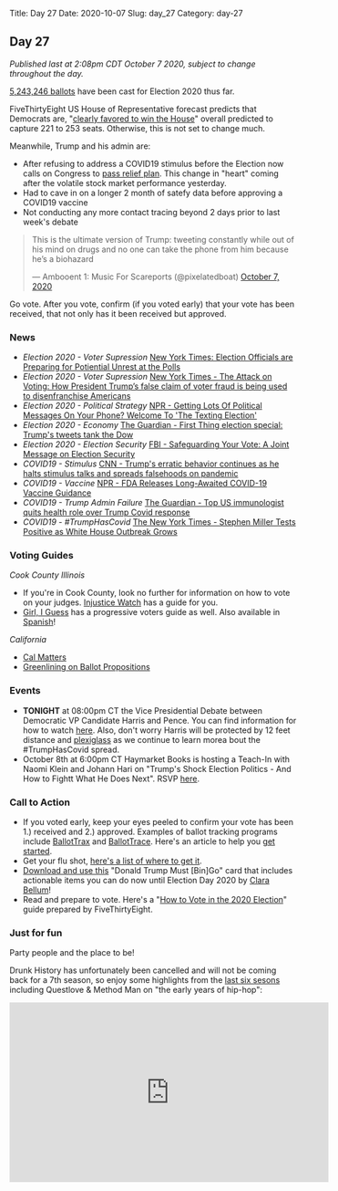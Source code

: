 Title: Day 27
Date: 2020-10-07
Slug: day_27
Category: day-27

## Day 27  

_Published last at 2:08pm CDT October 7 2020, subject to change throughout the day._

[5,243,246 ballots](https://electproject.github.io/Early-Vote-2020G/index.html) have been cast for Election 2020 thus far. 

FiveThirtyEight US House of Representative forecast predicts that Democrats are, "[clearly favored to win the House](https://projects.fivethirtyeight.com/2020-election-forecast/house/)" overall predicted to capture 221 to 253 seats. Otherwise, this is not set to change much. 

Meanwhile, Trump and his admin are:

- After refusing to address a COVID19 stimulus before the Election now calls on Congress to [pass relief plan](https://www.cbsnews.com/news/trump-covid-relief-bill-stimulus-checks-paycheck-protection-program-airlines/). This change in "heart" coming after the volatile stock market performance yesterday.  
- Had to cave in on a longer 2 month of satefy data before approving a COVID19 vaccine
- Not conducting any more contact tracing beyond 2 days prior to last week's debate

<blockquote class="twitter-tweet"><p lang="en" dir="ltr">This is the ultimate version of Trump: tweeting constantly while out of his mind on drugs and no one can take the phone from him because he’s a biohazard</p>&mdash; Ambooent 1: Music For Scareports (@pixelatedboat) <a href="https://twitter.com/pixelatedboat/status/1313660554293071872?ref_src=twsrc%5Etfw">October 7, 2020</a></blockquote> <script async src="https://platform.twitter.com/widgets.js" charset="utf-8"></script> 

Go vote. After you vote, confirm (if you voted early) that your vote has been received, that not only has it been received but approved.

### News

- *Election 2020 - Voter Supression* [New York Times: Election Officials are Preparing for Potiential Unrest at the Polls](https://www.nytimes.com/2020/10/07/us/politics/voter-intimidation-harassment-election.html)
- *Election 2020 - Voter Supression* [New York Times - The Attack on Voting: How President Trump’s false claim of voter fraud is being used to disenfranchise Americans](https://www.nytimes.com/2020/09/30/magazine/trump-voter-fraud.html)
- *Election 2020 - Political Strategy* [NPR - Getting Lots Of Political Messages On Your Phone? Welcome To 'The Texting Election'](https://www.npr.org/2020/10/07/920776670/getting-lots-of-political-messages-on-your-phone-welcome-to-the-texting-election)
- *Election 2020 - Economy* [The Guardian - First Thing election special: Trump's tweets tank the Dow ](https://www.theguardian.com/us-news/2020/oct/07/first-thing-election-special-trumps-tweets-tank-the-dow)
- *Election 2020 - Election Security* [FBI - Safeguarding Your Vote: A Joint Message on Election Security](https://www.fbi.gov/video-repository/interagency-election-security-psa-100520.mp4/view)
- *COVID19 - Stimulus* [CNN - Trump's erratic behavior continues as he halts stimulus talks and spreads falsehoods on pandemic](https://www.cnn.com/2020/10/07/politics/donald-trump-coronavirus/index.html)
- *COVID19 - Vaccine* [NPR - FDA Releases Long-Awaited COVID-19 Vaccine Guidance](https://www.npr.org/sections/health-shots/2020/10/06/920942575/fda-releases-long-awaited-covid-19-vaccine-guidance)
- *COVID19 - Trump Admin Failure* [The Guardian - Top US immunologist quits health role over Trump Covid response ](https://www.theguardian.com/world/2020/oct/07/top-us-immunologist-quits-health-role-over-trump-covid-response-rick-bright)
- *COVID19 - #TrumpHasCovid* [The New York Times - Stephen Miller Tests Positive as White House Outbreak Grows](https://www.nytimes.com/live/2020/10/06/us/trump-covid-live-updates)

### Voting Guides

*Cook County Illinois*
- If you're in Cook County, look no further for information on how to vote on your judges. [Injustice Watch](https://www.injusticewatch.org/interactives/judicial-election-guide/2020-general/en/) has a guide for you.
- [Girl, I Guess](https://docs.google.com/document/d/1CFgtVl2S6SPs8KmV4YvrF1zrSL0o9u3gJKZ2Gu6cZG8/edit) has a progressive voters guide as well. Also available in [Spanish](https://docs.google.com/document/d/1n16jV218Z1JkvzwYPVmkBkx6lWkpXcuAAQML2MqSn5Y/edit)! 

*California*
- [Cal Matters](https://calmatters.org/election-2020-guide/)
- [Greenlining on Ballot Propositions](https://greenlining.org/publications/reports/2020/ballot-propositions-2020/)

### Events

- **TONIGHT** at 08:00pm CT the Vice Presidential Debate between Democratic VP Candidate Harris and Pence. You can find information for how to watch [here](https://www.indiewire.com/feature/how-watch-vice-presidential-debate-kamala-harris-mike-pence-1234588721/). Also, don't worry Harris will be protected by 12 feet distance and [plexiglass](https://www.washingtonpost.com/politics/vp-debate-coronavirus-safety/2020/10/06/ee44fa00-07e7-11eb-a166-dc429b380d10_story.html) as we continue to learn morea bout the #TrumpHasCovid spread.
- October 8th at 6:00pm CT Haymarket Books is hosting a Teach-In with Naomi Klein and Johann Hari on "Trump's Shock Election Politics - And How to Fightt What He Does Next". RSVP [here](https://www.eventbrite.com/e/trumps-shock-election-politics-and-how-to-fight-what-he-does-next-tickets-123347522761).

### Call to Action

- If you voted early, keep your eyes peeled to confirm your vote has been 1.) received and 2.) approved. Examples of ballot tracking programs include [BallotTrax](https://wheresmyballot.com/) and [BallotTrace](https://ballottrace.org/home). Here's an article to help you [get started](https://www.businessinsider.com/how-to-track-the-status-of-your-mail-in-ballot-2020-9). 
- Get your flu shot, [here's a list of where to get it](https://www.health.com/condition/cold-flu-sinus/free-flu-shots).
- [Download and use this](https://donaldtrumpmustbingo.com/) "Donald Trump Must [Bin]Go" card that includes actionable items you can do now until Election Day 2020 by [Clara Bellum](https://twitter.com/clarabellum)!
- Read and prepare to vote. Here's a "[How to Vote in the 2020 Election](https://projects.fivethirtyeight.com/how-to-vote-2020/)" guide prepared by FiveThirtyEight.

### Just for fun

Party people and the place to be!

Drunk History has unfortunately been cancelled and will not be coming back for a 7th season, so enjoy some highlights from the [last six sesons](https://www.vulture.com/article/best-drunk-history-segments-ranked.html) including Questlove & Method Man on "the early years of hip-hop":

<iframe width="560" height="315" src="https://www.youtube.com/embed/ZnMqFrxxQNg" frameborder="0" allow="accelerometer; autoplay; clipboard-write; encrypted-media; gyroscope; picture-in-picture" allowfullscreen></iframe>

